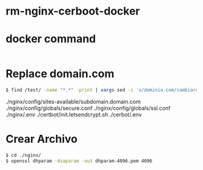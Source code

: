 # rm-nginx-cerboot-docker

# docker command
```bash

```

# Replace domain.com

```bash
$ find /test/ -name "*.*" -print | xargs sed -i 's/dominio.com/cambiardominio.com/g' "./"
```
./nginx/config/sites-available/subdomain.domain.com
./nginx/config/globals/secure.conf
./nginx/config/globals/ssl.conf
./nginx/.env
./certbot/init.letsendcrypt.sh
./cerbot/.env


# Crear Archivo
```bash
$ cd ./nginx/
$ openssl dhparam -dsaparam -out dhparam-4096.pem 4096
```
